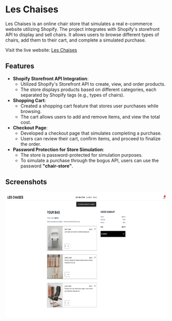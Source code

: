 # Les Chaises

Les Chaises is an online chair store that simulates a real e-commerce website utilizing Shopify. The project integrates with Shopify's storefront API to display and sell chairs. It allows users to browse different types of chairs, add them to their cart, and complete a simulated purchase.

Visit the live website: [Les Chaises](https://les-chaises.vercel.app/)

## Features
- **Shopify Storefront API Integration**: 
  - Utilized Shopify's Storefront API to create, view, and order products.
  - The store displays products based on different categories, each separated by Shopify tags (e.g., types of chairs).
- **Shopping Cart**:
  - Created a shopping cart feature that stores user purchases while browsing.
  - The cart allows users to add and remove items, and view the total cost.
- **Checkout Page**:
  - Developed a checkout page that simulates completing a purchase.
  - Users can review their cart, confirm items, and proceed to finalize the order.
- **Password Protection for Store Simulation**:
  - The store is password-protected for simulation purposes. 
  - To simulate a purchase through the bogus API, users can use the password **"chair-store"**.

## Screenshots
<p float="left">
  <img src="cover.jpg" width="800" height="390" />
</p>
